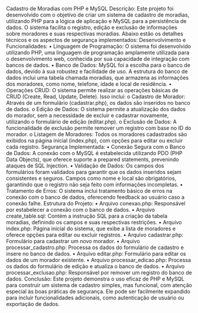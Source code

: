 Cadastro de Moradias com PHP e MySQL
Descrição: Este projeto foi desenvolvido com o objetivo de criar um sistema de cadastro de moradias, utilizando PHP para a lógica de aplicação e MySQL para a persistência de dados. O sistema facilita o registro, edição e exclusão de informações sobre moradores e suas respectivas moradias. Abaixo estão os detalhes técnicos e os aspectos de segurança implementados:
Desenvolvimento e Funcionalidades:
•	Linguagem de Programação: O sistema foi desenvolvido utilizando PHP, uma linguagem de programação amplamente utilizada para o desenvolvimento web, conhecida por sua capacidade de integração com bancos de dados.
•	Banco de Dados: MySQL foi a escolha para o banco de dados, devido à sua robustez e facilidade de uso. A estrutura do banco de dados inclui uma tabela chamada moradias, que armazena as informações dos moradores, como nome, telefone, idade e local de residência.
•	Operações CRUD: O sistema permite realizar as operações básicas de CRUD (Create, Read, Update, Delete). Isso inclui:
o	Cadastro de Morador: Através de um formulário (cadastrar.php), os dados são inseridos no banco de dados.
o	Edição de Dados: O sistema permite a atualização dos dados do morador, sem a necessidade de excluir e cadastrar novamente, utilizando o formulário de edição (editar.php).
o	Exclusão de Dados: A funcionalidade de exclusão permite remover um registro com base no ID do morador.
o	Listagem de Moradores: Todos os moradores cadastrados são exibidos na página inicial (index.php), com opções para editar ou excluir cada registro.
Segurança Implementada:
•	Conexão Segura com o Banco de Dados: A conexão com o MySQL é estabelecida utilizando PDO (PHP Data Objects), que oferece suporte a prepared statements, prevenindo ataques de SQL Injection.
•	Validação de Dados: Os campos dos formulários foram validados para garantir que os dados inseridos sejam consistentes e seguros. Campos como nome e local são obrigatórios, garantindo que o registro não seja feito com informações incompletas.
•	Tratamento de Erros: O sistema inclui tratamento básico de erros na conexão com o banco de dados, oferecendo feedback ao usuário caso a conexão falhe.
Estrutura do Projeto:
•	Arquivo conexao.php: Responsável por estabelecer a conexão com o banco de dados.
•	Arquivo create_table.sql: Contém a instrução SQL para a criação da tabela moradias, definindo os campos e suas respectivas restrições.
•	Arquivo index.php: Página inicial do sistema, que exibe a lista de moradores e oferece opções para editar ou excluir registros.
•	Arquivo cadastrar.php: Formulário para cadastrar um novo morador.
•	Arquivo processar_cadastro.php: Processa os dados do formulário de cadastro e insere no banco de dados.
•	Arquivo editar.php: Formulário para editar os dados de um morador existente.
•	Arquivo processar_edicao.php: Processa os dados do formulário de edição e atualiza o banco de dados.
•	Arquivo processar_exclusao.php: Responsável por remover um registro do banco de dados.
Conclusão:
Este projeto demonstra o uso eficaz de PHP e MySQL para construir um sistema de cadastro simples, mas funcional, com atenção especial às boas práticas de segurança. Ele pode ser facilmente expandido para incluir funcionalidades adicionais, como autenticação de usuário ou exportação de dados.
